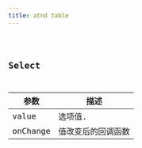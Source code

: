 ```yaml
---
title: atnd table
---
```


<code src="./demo/base.jsx" />

## Select

| 参数   | 描述                                                                         |
| ------ | ---------------------------------------------------------------------------- |
| value |  选项值. |
| onChange    | 值改变后的回调函数                   |